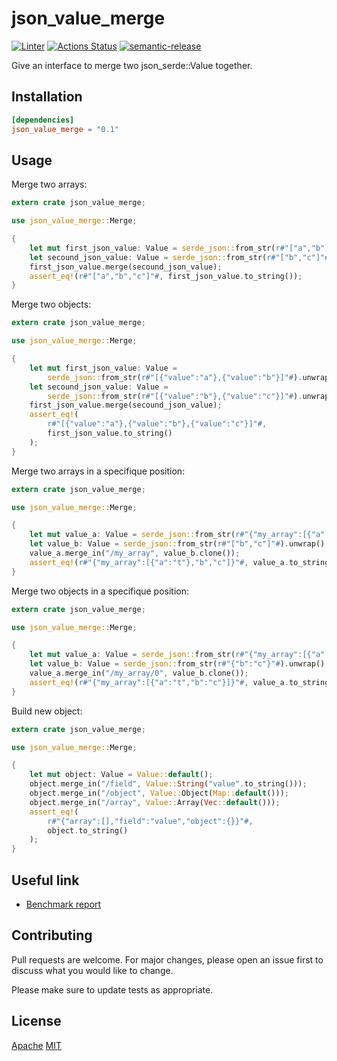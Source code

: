 # json_value_merge

[![Linter](https://github.com/jmfiaschi/json_value_merge/workflows/Lint/badge.svg)](https://github.com/jmfiaschi/json_value_merge/actions)
[![Actions Status](https://github.com/jmfiaschi/json_value_merge/workflows/CI/badge.svg)](https://github.com/jmfiaschi/json_value_merge/actions)
[![semantic-release](https://img.shields.io/badge/%20%20%F0%9F%93%A6%F0%9F%9A%80-semantic--release-e10079.svg)](https://github.com/semantic-release/semantic-release)

Give an interface to merge two json_serde::Value together.

## Installation

 ```Toml
[dependencies]
json_value_merge = "0.1"
```

## Usage

Merge two arrays:

```rust
extern crate json_value_merge;

use json_value_merge::Merge;

{
    let mut first_json_value: Value = serde_json::from_str(r#"["a","b"]"#).unwrap();
    let secound_json_value: Value = serde_json::from_str(r#"["b","c"]"#).unwrap();
    first_json_value.merge(secound_json_value);
    assert_eq!(r#"["a","b","c"]"#, first_json_value.to_string());
}
```

Merge two objects:

```rust
extern crate json_value_merge;

use json_value_merge::Merge;

{
    let mut first_json_value: Value =
        serde_json::from_str(r#"[{"value":"a"},{"value":"b"}]"#).unwrap();
    let secound_json_value: Value =
        serde_json::from_str(r#"[{"value":"b"},{"value":"c"}]"#).unwrap();
    first_json_value.merge(secound_json_value);
    assert_eq!(
        r#"[{"value":"a"},{"value":"b"},{"value":"c"}]"#,
        first_json_value.to_string()
    );
}
```

Merge two arrays in a specifique position:

```rust
extern crate json_value_merge;

use json_value_merge::Merge;

{
    let mut value_a: Value = serde_json::from_str(r#"{"my_array":[{"a":"t"}]}"#).unwrap();
    let value_b: Value = serde_json::from_str(r#"["b","c"]"#).unwrap();
    value_a.merge_in("/my_array", value_b.clone());
    assert_eq!(r#"{"my_array":[{"a":"t"},"b","c"]}"#, value_a.to_string());
}
```

Merge two objects in a specifique position:

```rust
extern crate json_value_merge;

use json_value_merge::Merge;

{
    let mut value_a: Value = serde_json::from_str(r#"{"my_array":[{"a":"t"}]}"#).unwrap();
    let value_b: Value = serde_json::from_str(r#"{"b":"c"}"#).unwrap();
    value_a.merge_in("/my_array/0", value_b.clone());
    assert_eq!(r#"{"my_array":[{"a":"t","b":"c"}]}"#, value_a.to_string());
}
```

Build new object:

```rust
extern crate json_value_merge;

use json_value_merge::Merge;

{
    let mut object: Value = Value::default();
    object.merge_in("/field", Value::String("value".to_string()));
    object.merge_in("/object", Value::Object(Map::default()));
    object.merge_in("/array", Value::Array(Vec::default()));
    assert_eq!(
        r#"{"array":[],"field":"value","object":{}}"#,
        object.to_string()
    );
}
```

## Useful link

* [Benchmark report](https://jmfiaschi.github.io/json_value_merge/bench/master/)

## Contributing

Pull requests are welcome. For major changes, please open an issue first to discuss what you would like to change.

Please make sure to update tests as appropriate.

## License

[Apache](https://choosealicense.com/licenses/apache-2.0/)
[MIT](https://choosealicense.com/licenses/mit/)
